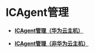 # ICAgent管理<a name="aom_02_0011"></a>

-   **[ICAgent管理（华为云主机）](ICAgent管理（华为云主机）.md)**  

-   **[ICAgent管理（非华为云主机）](ICAgent管理（非华为云主机）.md)**  


